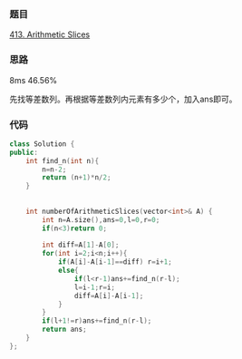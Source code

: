 ### 题目
[413. Arithmetic Slices](https://leetcode-cn.com/problems/arithmetic-slices/submissions/)
### 思路
8ms 46.56%

先找等差数列。再根据等差数列内元素有多少个，加入ans即可。
### 代码
```c++
class Solution {
public:
    int find_n(int n){
        n=n-2;
        return (n+1)*n/2;
    }
    
    
    int numberOfArithmeticSlices(vector<int>& A) {
        int n=A.size(),ans=0,l=0,r=0;
        if(n<3)return 0;
        
        int diff=A[1]-A[0];
        for(int i=2;i<n;i++){
            if(A[i]-A[i-1]==diff) r=i+1;
            else{
                if(l<r-1)ans+=find_n(r-l);
                l=i-1;r=i;
                diff=A[i]-A[i-1];
            }
        }
        if(l+1!=r)ans+=find_n(r-l); 
        return ans;
    }
};
```
